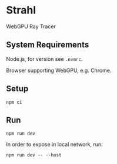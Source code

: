 # Strahl

WebGPU Ray Tracer

## System Requirements

Node.js, for version see `.nvmrc`.

Browser supporting WebGPU, e.g. Chrome.

## Setup

`npm ci`

## Run

`npm run dev`

In order to expose in local network, run:

`npm run dev -- --host`
